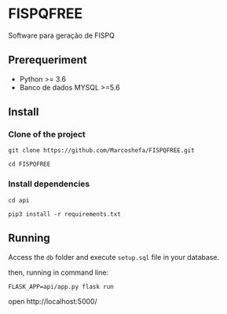 # FISPQFREE

Software para geração de FISPQ

## Prerequeriment

- Python >= 3.6
- Banco de dados MYSQL >=5.6

## Install

### Clone of the project
``` 
git clone https://github.com/Marcoshefa/FISPQFREE.git

```
```
cd FISPQFREE

```
### Install dependencies

```
cd api

```
```
pip3 install -r requirements.txt

```


## Running

Access the `db` folder and execute `setup.sql` file in your database.

then, running in command line:

```
FLASK_APP=api/app.py flask run
```

open http://localhost:5000/